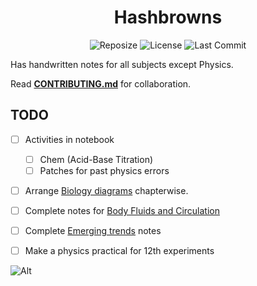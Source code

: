 <h1 align=center>Hashbrowns</h1>

<div align='center'>
 
![Reposize](https://img.shields.io/github/repo-size/SidonTheTroll/Hashbrowns?label=Repo%20Size&style=flat&logo=markdown&logoColor=FFFFFF&labelColor=%23c53f00&color=%23e8d3ad)
![License](https://img.shields.io/badge/CC_NC--ND-License?style=flat&logo=creativecommons&logoColor=white&label=License&labelColor=a71e5b&color=%23e1baad)
![Last Commit](https://img.shields.io/github/last-commit/SidonTheTroll/Hashbrowns?style=flat&logo=git&logoColor=white&label=Last%20Commit&labelColor=%23003978&color=%23f2cd81)

</div>

Has handwritten notes for all subjects except Physics.

Read [**CONTRIBUTING.md**](./CONTRIBUTING.md) for collaboration.

## TODO

- [ ] Activities in notebook 
    - [ ] Chem (Acid-Base Titration)
    - [ ] Patches for past physics errors 
- [ ] Arrange [Biology diagrams](./Biology/diagrams/) chapterwise. 
- [ ] Complete notes for [Body Fluids and Circulation](./Biology/18-body-fluids-and-circulation.md)
- [ ] Complete [Emerging trends](./IP/10-emerging-trends.md) notes 
- [ ] Make a physics practical for 12th experiments


![Alt](https://repobeats.axiom.co/api/embed/d443ad3f7932cc0799840e976411cf5e10ea87d5.svg "Repobeats analytics image") 

